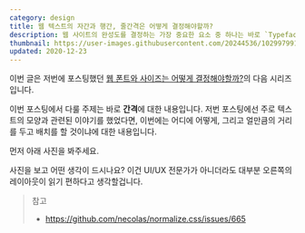 ```yaml
---
category: design
title: 웹 텍스트의 자간과 행간, 줄간격은 어떻게 결정해야할까?
description: 웹 사이트의 완성도를 결정하는 가장 중요한 요소 중 하나는 바로 `Typeface`와 `Font size` 입니다. Typeface는 한국어로 **서체** 정도로 해석할 수 있겠고, 전체적으로 비슷한 활자의 집합이라고 말할 수 있습니다.
thumbnail: https://user-images.githubusercontent.com/20244536/102997991-9cd4b380-4569-11eb-9ef5-14a7ffe25688.png
updated: 2020-12-23
---
```


이번 글은 저번에 포스팅했던 [웹 폰트와 사이즈는 어떻게 결정해야할까?](https://www.peterkimzz.com/웹-폰트와-사이즈는-어떻게-결정해야할까)의 다음 시리즈입니다. 

이번 포스팅에서 다룰 주제는 바로 **간격**에 대한 내용입니다. 저번 포스팅에선 주로 텍스트의 모양과 관련된 이야기를 했었다면, 이번에는 어디에 어떻게, 그리고 얼만큼의 거리를 두고 배치를 할 것이냐에 대한 내용입니다.

먼저 아래 사진을 봐주세요.

사진을 보고 어떤 생각이 드시나요? 이건 UI/UX 전문가가 아니더라도 대부분 오른쪽의 레이아웃이 읽기 편하다고 생각할겁니다. 

> 참고
> - https://github.com/necolas/normalize.css/issues/665